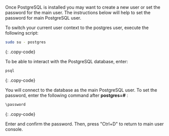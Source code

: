 Once PostgreSQL is installed you may want to create a new user or set the password for the main user. 
The instructions below will help to set the password for main PostgreSQL user.

To switch your current user context to the postgres user, execute the following script:
```bash
sudo su - postgres
```
{: .copy-code}

To be able to interact with the PostgreSQL database, enter:
```bash
psql
```
{: .copy-code}

You will connect to the database as the main PostgreSQL user. To set the password, enter the following command after **postgres=#** :
```bash
\password
```
{: .copy-code}

Enter and confirm the password. 
Then, press "Ctrl+D" to return to main user console. 